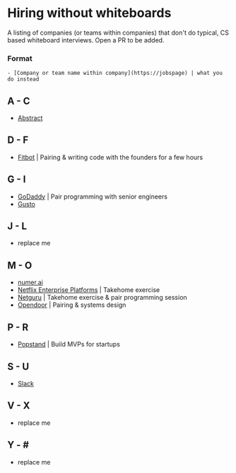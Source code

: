 # Hiring without whiteboards
A listing of companies (or teams within companies) that don't do typical, CS based whiteboard interviews. Open a PR to be added.

### Format

```
- [Company or team name within company](https://jobspage) | what you do instead
```

## A - C
- [Abstract](https://angel.co/abstract/jobs)

## D - F
- [Fitbot](https://thefitbot.com/careers.html) | Pairing & writing code with the founders for a few hours

## G - I
- [GoDaddy](https://www.godaddy.com/careers/overview) | Pair programming with senior engineers
- [Gusto](https://gusto.com/about/careers)

## J - L
- replace me

## M - O
- [numer.ai](https://angel.co/numerai/jobs)
- [Netflix Enterprise Platforms](https://jobs.netflix.com/jobs/861237) | Takehome exercise
- [Netguru](https://www.netguru.co/career) | Takehome exercise & pair programming session
- [Opendoor](https://www.opendoor.com/jobs) | Pairing & systems design

## P - R
- [Popstand](http://www.popstand.com) | Build MVPs for startups

## S - U
- [Slack](https://slack.com/jobs)

## V - X
- replace me

## Y - \#
- replace me
